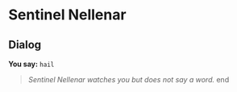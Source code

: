 # Sentinel Nellenar


## Dialog

**You say:** `hail`



>*Sentinel Nellenar watches you but does not say a word.*
end
